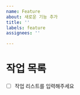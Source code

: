 ```yaml
---
name: Feature
about: 새로운 기능 추가
title: ''
labels: feature
assignees: ''

---
```


# 작업 목록
- [ ] 작업 리스트를 입력해주세요
